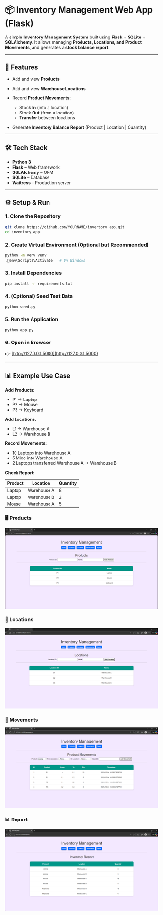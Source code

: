 # 📦 Inventory Management Web App (Flask)

A simple **Inventory Management System** built using **Flask** + **SQLite** + **SQLAlchemy**.
It allows managing **Products, Locations, and Product Movements**, and generates a **stock balance report**.

---

## 🚀 Features

* Add and view **Products**
* Add and view **Warehouse Locations**
* Record **Product Movements**:

  * Stock **In** (into a location)
  * Stock **Out** (from a location)
  * **Transfer** between locations
* Generate **Inventory Balance Report** (Product | Location | Quantity)

---

## 🛠️ Tech Stack

* **Python 3**
* **Flask** – Web framework
* **SQLAlchemy** – ORM
* **SQLite** – Database
* **Waitress** – Production server

---

## ⚙️ Setup & Run

### 1. Clone the Repository

```bash
git clone https://github.com/YOURNAME/inventory_app.git
cd inventory_app
```

### 2. Create Virtual Environment (Optional but Recommended)

```bash
python -m venv venv
.env\Scripts\Activate   # On Windows
```

### 3. Install Dependencies

```bash
pip install -r requirements.txt
```

### 4. (Optional) Seed Test Data

```bash
python seed.py
```

### 5. Run the Application

```bash
python app.py
```

### 6. Open in Browser

👉 [http://127.0.0.1:5000](http://127.0.0.1:5000)

---

## 📊 Example Use Case

**Add Products:**

* P1 → Laptop
* P2 → Mouse
* P3 → Keyboard

**Add Locations:**

* L1 → Warehouse A
* L2 → Warehouse B

**Record Movements:**

* 10 Laptops into Warehouse A
* 5 Mice into Warehouse A
* 2 Laptops transferred Warehouse A → Warehouse B

**Check Report:**

| Product | Location    | Quantity |
| ------- | ----------- | -------- |
| Laptop  | Warehouse A | 8        |
| Laptop  | Warehouse B | 2        |
| Mouse   | Warehouse A | 5        |
### 🖥️ Products
![Products](screenshots/products.png)

### 🏢 Locations
![Locations](screenshots/locations.png)

### 🔄 Movements
![Movements](screenshots/movements.png)

### 📊 Report
![Report](screenshots/report.png)

